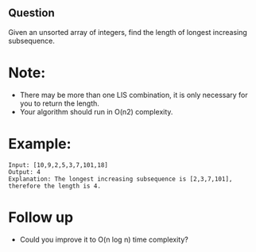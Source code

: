 ## Question
Given an unsorted array of integers, find the length of longest increasing subsequence.

# Note:
- There may be more than one LIS combination, it is only necessary for you to return the length.
- Your algorithm should run in O(n2) complexity.

# Example:
```
Input: [10,9,2,5,3,7,101,18]
Output: 4 
Explanation: The longest increasing subsequence is [2,3,7,101], therefore the length is 4. 
```
# Follow up
- Could you improve it to O(n log n) time complexity?